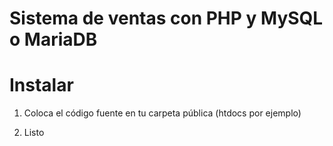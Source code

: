 
# Sistema de ventas con PHP y MySQL o MariaDB





  

# Instalar

  

1. Coloca el código fuente en tu carpeta pública (htdocs por ejemplo)

  


  

3. Listo
